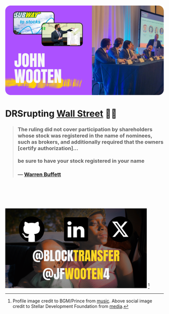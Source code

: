 [![intro](imgs/cover.png)](https://wooten.link/media) <!-- https://www.canva.com/design/DAGGtsOcZLY/L5bg1YbLcQU1388w3Th27w/edit?ui=eyJEIjp7IlQiOnsiQSI6IlBCSGptS1BaVDZadGcxazQifX19 -->


# DRSrupting [Wall Street](https://youtu.be/bP74RBTE8kI?t=481s) 🦍🌌

<blockquote>
  <h3>
    The ruling did not cover participation by shareholders whose stock was registered in the name of nominees, such as brokers, and additionally required that the owners [certify authorization]...<br><br>
    be sure to have your stock registered in your name
  </h3>
  <h3>— <a href="https://www.whydrs.org/companies-who-encourage-drs">Warren Buffett</a></h3>
</blockquote>


<br><br><br><br>


[<img width="450" alt="more" src="imgs/socials.png">](https://jfwooten4.com)
[^pic]

[^pic]: Profile image credit to BGM/Prince from [music](https://youtu.be/6OoSnurHlr8). Above social image credit to Stellar Development Foundation from [media](https://docs.google.com/presentation/d/1Au5rroYIYN675IZ7FHvjw2ehpIHQSo6g7X6n1AtAKk0/edit).
